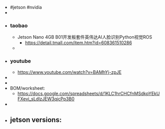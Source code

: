 - #jetson #nvidia
-
- ### taobao
	- Jetson Nano 4GB B01开发板套件英伟达AI人脸识别Python视觉ROS
		- https://detail.tmall.com/item.htm?id=608361510286
	-
- ### youtube
	- https://www.youtube.com/watch?v=BAMhYj-zpJE
-
-
- BOM/worksheet:
	- https://docs.google.com/spreadsheets/d/1KLC1hrCHCfnMSdkpYEkUFXevi_sLdlzJEW3qjcPp3B0
-
- jetson versions:
	-